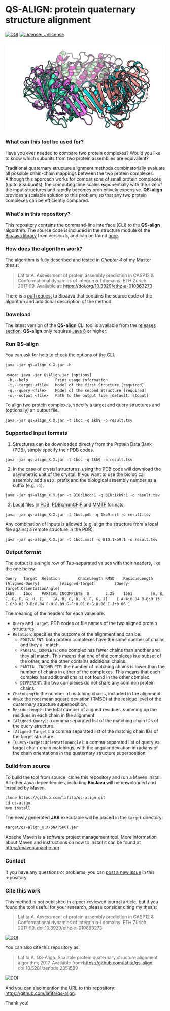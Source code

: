 # QS-ALIGN: protein quaternary structure alignment

[![DOI](https://zenodo.org/badge/79561725.svg)](https://zenodo.org/badge/latestdoi/79561725)
[![License: Unlicense](https://img.shields.io/badge/License-Unlicense-yellow.svg)](http://unlicense.org/)

![pic](qs-align_pic.png)

### What can this tool be used for?

Have you ever needed to compare two protein complexes? 
Would you like to know which subunits from two protein assemblies are equivalent?

Traditional quaternary structure alignment methods combinatorially evaluate all possible chain-chain mappings between the two protein complexes. 
Although this approach works for comparisons of small protein complexes (up to 3 subunits), the computing time scales exponentially with the size of the input structures and rapidly becomes prohibitively expensive. 
**QS-align** provides a scalable solution to this problem, so that any two protein complexes can be efficiently compared.

### What's in this repository?

This repository contains the command-line interface (CLI) to the **QS-align** algorithm.
The source code is included in the structure module of the [BioJava library](https://github.com/biojava/biojava) from version 5, and can be found [here](https://github.com/biojava/biojava/tree/master/biojava-structure/src/main/java/org/biojava/nbio/structure/align/quaternary).

### How does the algorithm work?

The algorithm is fully described and tested in *Chapter 4* of my Master thesis:

>Lafita A. Assessment of protein assembly prediction in CASP12 & Conformational dynamics of integrin α‐I domains. ETH Zürich. 2017;99. Available at: https://doi.org/10.3929/ethz-a-010863273

There is a [pull request](https://github.com/biojava/biojava/pull/571) to BioJava that contains the source code of the algorithm and additional description of the method.

### Download

The latest version of the **QS-align** CLI tool is available from the [releases section](https://github.com/lafita/qs-align/releases).
**QS-align** only requires [Java 8](https://www.java.com/en/download/) or higher.

### Run QS-align

You can ask for help to check the options of the CLI.
```
java -jar qs-align_X.X.jar -h

usage: java -jar QsAlign.jar [options]
 -h,--help            Print usage information
 -t,--target <file>   Model of the first Structure [required]
 -q,--query <file>    Model of the second Structure [required]
 -o,--output <file>   Path to the output file [default: stdout]
```

To align two protein complexes, specify a target and query structures and (optionally) an output file.
```
java -jar qs-align_X.X.jar -t 1bcc -q 1kb9 -o result.tsv
```

### Supported input formats

1. Structures can be downloaded directly from the Protein Data Bank (PDB), simply specify their PDB codes.
```
java -jar qs-align_X.X.jar -t 1bcc -q 1kb9 -o result.tsv
```
2. In the case of crystal structures, using the PDB code will download the asymmetric unit of the crystal. If you want to use the biological assembly add a `BIO:` prefix and the biological assembly number as a suffix (e.g. `:1`).
```
java -jar qs-align_X.X.jar -t BIO:1bcc:1 -q BIO:1kb9:1 -o result.tsv
```
3. Local files in [PDB](https://www.rcsb.org/pdb/static.do?p=file_formats/pdb/index.html), [PDBx/mmCFIF](http://mmcif.wwpdb.org/) and [MMTF](https://mmtf.rcsb.org) formats. 
```
java -jar qs-align_X.X.jar -t 1bcc.pdb -q 1kb9.cif -o result.tsv
```

Any combination of inputs is allowed (e.g. align the structure from a local file against a remote structure in the PDB).
```
java -jar qs-align_X.X.jar -t 1bcc.mmtf -q BIO:1kb9:1 -o result.tsv
```

### Output format

The output is a single row of Tab-separated values with their headers, like the one below:

```
Query	Target	Relation		ChainLength	RMSD	ResidueLength	[Aligned-Query]			[Aligned-Target]		[Query-Target:OrientationAngle]
1kb9	1bcc	PARTIAL_INCOMPLETE	8		2.25	1561		[A, B, C, D, F, G, H, I]	[A, B, C, D, H, F, G, J]	[ A-A:0.04 B-B:0.13 C-C:0.02 D-D:0.04 F-H:0.09 G-F:0.01 H-G:0.08 I-J:0.06 ]
```

The meaning of the headers for each value are:

- `Query` and `Target`: PDB codes or file names of the two aligned protein structures.
- `Relation`: specifies the outcome of the alignment and can be:
   - `EQUIVALENT`: both protein complexes have the same number of chains and they all match.
   - `PARTIAL_COMPLETE`: one complex has fewer chains than another and they all match. This means that one of the complexes is a subset of the other, and the other contains additional chains.
   - `PARTIAL_INCOMPLETE`: the number of matching chains is lower than the number of chains in either of the complexes. This means that each complex has additional chains not found in the other complex.
   - `DIFFERENT`: the two complexes do not share any common protein chains.
- `ChainLength`: the number of matching chains, included in the alignment.
- `RMSD`: the root mean square deviation (RMSD) at the residue level of the quaternary structure superposition.
- `ResidueLength`: the total number of aligned residues, summing up the residues in each chain in the alignment.
- `[Aligned-Query]`: a comma separated list of the matching chain IDs of the query structure.
- `[Aligned-Target]`: a comma separated list of the matchig chain IDs of the target structure.
- `[Query-Target:OrientationAngle]`: a comma separated list of query vs target chain-chain matchings, with the angular deviation in radians of the chain orientations in the quaternary structure superposition.


### Build from source

To build the tool from source, clone this repository and run a Maven install.
All other Java dependencies, including **BioJava** will be downloaded and installed by Maven.

```
clone https://github.com/lafita/qs-align.git
cd qs-align
mvn install
```

The newly generated **JAR** executable will be placed in the `target` directory:

```
target/qs-align_X.X-SNAPSHOT.jar
```

Apache Maven is a software project management tool.
More information about Maven and instructions on how to install it can be found at https://maven.apache.org.


### Contact

If you have any questions or problems, you can [post a new issue](https://github.com/lafita/qs-align/issues/new) in this repository.


### Cite this work

This method is not published in a peer-reviewed journal article, but if you found the tool useful for your research, please consider citing my thesis:

>Lafita A. Assessment of protein assembly prediction in CASP12 & Conformational dynamics of integrin α‐I domains. ETH Zürich. 2017;99. doi:10.3929/ethz-a-010863273

[![DOI](https://img.shields.io/badge/doi-10.3929%2Fethz--a--010863273-blue.svg)](https://doi.org/10.3929/ethz-a-010863273)

You can also cite this repository as:
> Lafita A. QS-Align: Scalable protein quaternary structure alignment algorithm; 2017. Available from:https://github.com/lafita/qs-align. doi:10.5281/zenodo.2351589

[![DOI](https://zenodo.org/badge/79561725.svg)](https://zenodo.org/badge/latestdoi/79561725)

And you can also mention the URL to this repository: https://github.com/lafita/qs-align. 

Thank you!

